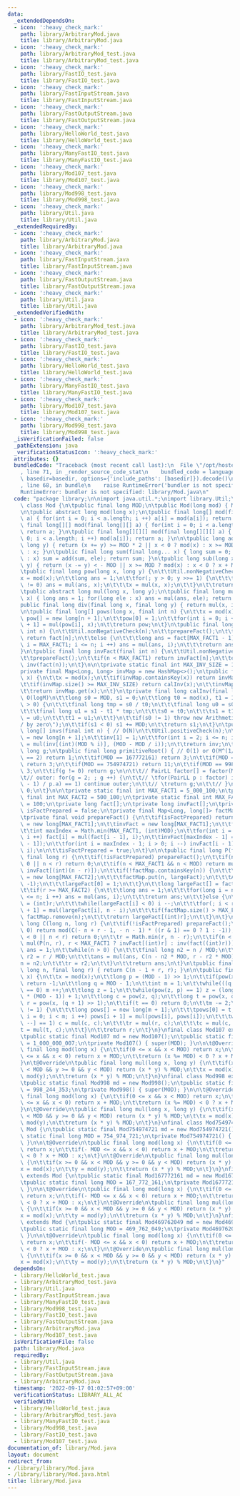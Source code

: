 ```yaml
---
data:
  _extendedDependsOn:
  - icon: ':heavy_check_mark:'
    path: library/ArbitraryMod.java
    title: library/ArbitraryMod.java
  - icon: ':heavy_check_mark:'
    path: library/ArbitraryMod_test.java
    title: library/ArbitraryMod_test.java
  - icon: ':heavy_check_mark:'
    path: library/FastIO_test.java
    title: library/FastIO_test.java
  - icon: ':heavy_check_mark:'
    path: library/FastInputStream.java
    title: library/FastInputStream.java
  - icon: ':heavy_check_mark:'
    path: library/FastOutputStream.java
    title: library/FastOutputStream.java
  - icon: ':heavy_check_mark:'
    path: library/HelloWorld_test.java
    title: library/HelloWorld_test.java
  - icon: ':heavy_check_mark:'
    path: library/ManyFastIO_test.java
    title: library/ManyFastIO_test.java
  - icon: ':heavy_check_mark:'
    path: library/Mod107_test.java
    title: library/Mod107_test.java
  - icon: ':heavy_check_mark:'
    path: library/Mod998_test.java
    title: library/Mod998_test.java
  - icon: ':heavy_check_mark:'
    path: library/Util.java
    title: library/Util.java
  _extendedRequiredBy:
  - icon: ':heavy_check_mark:'
    path: library/ArbitraryMod.java
    title: library/ArbitraryMod.java
  - icon: ':heavy_check_mark:'
    path: library/FastInputStream.java
    title: library/FastInputStream.java
  - icon: ':heavy_check_mark:'
    path: library/FastOutputStream.java
    title: library/FastOutputStream.java
  - icon: ':heavy_check_mark:'
    path: library/Util.java
    title: library/Util.java
  _extendedVerifiedWith:
  - icon: ':heavy_check_mark:'
    path: library/ArbitraryMod_test.java
    title: library/ArbitraryMod_test.java
  - icon: ':heavy_check_mark:'
    path: library/FastIO_test.java
    title: library/FastIO_test.java
  - icon: ':heavy_check_mark:'
    path: library/HelloWorld_test.java
    title: library/HelloWorld_test.java
  - icon: ':heavy_check_mark:'
    path: library/ManyFastIO_test.java
    title: library/ManyFastIO_test.java
  - icon: ':heavy_check_mark:'
    path: library/Mod107_test.java
    title: library/Mod107_test.java
  - icon: ':heavy_check_mark:'
    path: library/Mod998_test.java
    title: library/Mod998_test.java
  _isVerificationFailed: false
  _pathExtension: java
  _verificationStatusIcon: ':heavy_check_mark:'
  attributes: {}
  bundledCode: "Traceback (most recent call last):\n  File \"/opt/hostedtoolcache/Python/3.10.6/x64/lib/python3.10/site-packages/onlinejudge_verify/documentation/build.py\"\
    , line 71, in _render_source_code_stat\n    bundled_code = language.bundle(stat.path,\
    \ basedir=basedir, options={'include_paths': [basedir]}).decode()\n  File \"/opt/hostedtoolcache/Python/3.10.6/x64/lib/python3.10/site-packages/onlinejudge_verify/languages/user_defined.py\"\
    , line 68, in bundle\n    raise RuntimeError('bundler is not specified: {}'.format(str(path)))\n\
    RuntimeError: bundler is not specified: library/Mod.java\n"
  code: "package library;\n\nimport java.util.*;\nimport library.Util;\n\nabstract\
    \ class Mod {\n\tpublic final long MOD;\n\tpublic Mod(long mod) { MOD = mod; }\n\
    \n\tpublic abstract long mod(long x);\n\tpublic final long[] mod(final long[]\
    \ a) { for(int i = 0; i < a.length; i ++) a[i] = mod(a[i]); return a; }\n\tpublic\
    \ final long[][] mod(final long[][] a) { for(int i = 0; i < a.length; i ++) mod(a[i]);\
    \ return a; }\n\tpublic final long[][][] mod(final long[][][] a) { for(int i =\
    \ 0; i < a.length; i ++) mod(a[i]); return a; }\n\n\tpublic long add(long x, final\
    \ long y) { return (x += y) >= MOD * 2 || x < 0 ? mod(x) : x >= MOD ? x - MOD\
    \ : x; }\n\tpublic final long sum(final long... x) { long sum = 0; for(long ele\
    \ : x) sum = add(sum, ele); return sum; }\n\tpublic long sub(long x, final long\
    \ y) { return (x -= y) < - MOD || x >= MOD ? mod(x) : x < 0 ? x + MOD : x; }\n\
    \tpublic final long pow(long x, long y) {\n\t\tUtil.nonNegativeCheck(y);\n\t\t\
    x = mod(x);\n\t\tlong ans = 1;\n\t\tfor(; y > 0; y >>= 1) {\n\t\t\tif((y & 1)\
    \ != 0) ans = mul(ans, x);\n\t\t\tx = mul(x, x);\n\t\t}\n\t\treturn ans;\n\t}\n\
    \tpublic abstract long mul(long x, long y);\n\tpublic final long mul(final long...\
    \ x) { long ans = 1; for(long ele : x) ans = mul(ans, ele); return ans; }\n\t\
    public final long div(final long x, final long y) { return mul(x, inv(y)); }\n\
    \n\tpublic final long[] pows(long x, final int n) {\n\t\tx = mod(x);\n\t\tlong\
    \ pow[] = new long[n + 1];\n\t\tpow[0] = 1;\n\t\tfor(int i = 0; i < n; i ++) pow[i\
    \ + 1] = mul(pow[i], x);\n\t\treturn pow;\n\t}\n\tpublic final long fact(final\
    \ int n) {\n\t\tUtil.nonNegativeCheck(n);\n\t\tprepareFact();\n\t\tif(n < MAX_FACT1)\
    \ return fact[n];\n\t\telse {\n\t\t\tlong ans = fact[MAX_FACT1 - 1];\n\t\t\tfor(int\
    \ i = MAX_FACT1; i <= n; i ++) ans = mul(ans, i);\n\t\t\treturn ans;\n\t\t}\n\t\
    }\n\tpublic final long invFact(final int n) {\n\t\tUtil.nonNegativeCheck(n);\n\
    \t\tprepareFact();\n\t\tif(n < MAX_FACT1) return invFact[n];\n\t\telse return\
    \ inv(fact(n));\n\t}\n\n\tprivate static final int MAX_INV_SIZE = 100_100;\n\t\
    private final Map<Long, Long> invMap = new HashMap<>();\n\tpublic final long inv(long\
    \ x) {\n\t\tx = mod(x);\n\t\tif(invMap.containsKey(x)) return invMap.get(x);\n\
    \t\tif(invMap.size() >= MAX_INV_SIZE) return calInv(x);\n\t\tinvMap.put(x, calInv(x));\n\
    \t\treturn invMap.get(x);\n\t}\n\tprivate final long calInv(final long x) { //\
    \ O(logM)\n\t\tlong s0 = MOD, s1 = 0;\n\t\tlong t0 = mod(x), t1 = 1;\n\t\twhile(t0\
    \ > 0) {\n\t\t\tfinal long tmp = s0 / t0;\n\t\t\tfinal long u0 = s0 - t0 * tmp;\n\
    \t\t\tfinal long u1 = s1 - t1 * tmp;\n\t\t\ts0 = t0;\n\t\t\ts1 = t1;\n\t\t\tt0\
    \ = u0;\n\t\t\tt1 = u1;\n\t\t}\n\t\tif(s0 != 1) throw new ArithmeticException(\"\
    / by zero\");\n\t\tif(s1 < 0) s1 += MOD;\n\t\treturn s1;\n\t}\n\tpublic final\
    \ long[] invs(final int n) { // O(N)\n\t\tUtil.positiveCheck(n);\n\t\tlong inv[]\
    \ = new long[n + 1];\n\t\tinv[1] = 1;\n\t\tfor(int i = 2; i <= n; i ++) inv[i]\
    \ = mul(inv[(int)(MOD % i)], (MOD - MOD / i));\n\t\treturn inv;\n\t}\n\n\tprivate\
    \ long g;\n\tpublic final long primitiveRoot() { // O(1) or O(M^(1/2))\n\t\tif(MOD\
    \ == 2) return 1;\n\t\tif(MOD == 167772161) return 3;\n\t\tif(MOD == 469762049)\
    \ return 3;\n\t\tif(MOD == 754974721) return 11;\n\t\tif(MOD == 998244353) return\
    \ 3;\n\t\tif(g != 0) return g;\n\n\t\t// PairLL factor[] = factor(MOD - 1);\n\t\
    \t// outer: for(g = 2; ; g ++) {\n\t\t// \tfor(PairLL p : factor) if(pow(g, (MOD\
    \ - 1) / p.a) == 1) continue outer;\n\t\t// \treturn g;\n\t\t// }\n\t\treturn\
    \ 0;\n\t}\n\n\tprivate static final int MAX_FACT1 = 5_000_100;\n\tprivate static\
    \ final int MAX_FACT2 = 500_100;\n\tprivate static final int MAX_FACT_MAP_SIZE\
    \ = 100;\n\tprivate long fact[];\n\tprivate long invFact[];\n\tprivate boolean\
    \ isFactPrepared = false;\n\tprivate final Map<Long, long[]> factMap = new HashMap<>();\n\
    \tprivate final void prepareFact() {\n\t\tif(isFactPrepared) return;\n\t\tfact\
    \ = new long[MAX_FACT1];\n\t\tinvFact = new long[MAX_FACT1];\n\t\tfact[0] = 1;\n\
    \t\tint maxIndex = Math.min(MAX_FACT1, (int)MOD);\n\t\tfor(int i = 1; i < maxIndex;\
    \ i ++) fact[i] = mul(fact[i - 1], i);\n\t\tinvFact[maxIndex - 1] = inv(fact[maxIndex\
    \ - 1]);\n\t\tfor(int i = maxIndex - 1; i > 0; i --) invFact[i - 1] = mul(invFact[i],\
    \ i);\n\n\t\tisFactPrepared = true;\n\t}\n\n\tpublic final long P(final long n,\
    \ final long r) {\n\t\tif(!isFactPrepared) prepareFact();\n\t\tif(n < 0 || r <\
    \ 0 || n < r) return 0;\n\t\tif(n < MAX_FACT1 && n < MOD) return mul(fact[(int)n],\
    \ invFact[(int)(n - r)]);\n\t\tif(!factMap.containsKey(n)) {\n\t\t\tlong largeFact[]\
    \ = new long[MAX_FACT2];\n\t\t\tfactMap.put(n, largeFact);\n\t\t\tArrays.fill(largeFact,\
    \ -1);\n\t\t\tlargeFact[0] = 1;\n\t\t}\n\t\tlong largeFact[] = factMap.get(n);\n\
    \t\tif(r >= MAX_FACT2) {\n\t\t\tlong ans = 1;\n\t\t\tfor(long i = n - r + 1; i\
    \ <= n; i ++) ans = mul(ans, i);\n\t\t\treturn ans;\n\t\t}else {\n\t\t\tint i\
    \ = (int)r;\n\t\t\twhile(largeFact[i] < 0) i --;\n\t\t\tfor(; i < r; i ++) largeFact[i\
    \ + 1] = mul(largeFact[i], n - i);\n\t\t\tif(factMap.size() > MAX_FACT_MAP_SIZE)\
    \ factMap.remove(n);\n\t\t\treturn largeFact[(int)r];\n\t\t}\n\t}\n\tpublic final\
    \ long C(long n, long r) {\n\t\tif(!isFactPrepared) prepareFact();\n\t\tif(n <\
    \ 0) return mod(C(- n + r - 1, - n - 1) * ((r & 1) == 0 ? 1 : -1));\n\t\tif(r\
    \ < 0 || n < r) return 0;\n\t\tr = Math.min(r, n - r);\n\t\tif(n < MOD) return\
    \ mul(P(n, r), r < MAX_FACT1 ? invFact[(int)r] : inv(fact((int)r)));\n\n\t\tlong\
    \ ans = 1;\n\t\twhile(n > 0) {\n\t\t\tfinal long n2 = n / MOD;\n\t\t\tfinal long\
    \ r2 = r / MOD;\n\t\t\tans = mul(ans, C(n - n2 * MOD, r - r2 * MOD));\n\t\t\t\
    n = n2;\n\t\t\tr = r2;\n\t\t}\n\t\treturn ans;\n\t}\n\tpublic final long H(final\
    \ long n, final long r) { return C(n - 1 + r, r); }\n\n\tpublic final long sqrt(long\
    \ x) {\n\t\tx = mod(x);\n\t\tlong p = (MOD - 1) >> 1;\n\t\tif(pow(x, p) != 1)\
    \ return -1;\n\t\tlong q = MOD - 1;\n\t\tint m = 1;\n\t\twhile(((q >>= 1) & 1)\
    \ == 0) m ++;\n\t\tlong z = 1;\n\t\twhile(pow(z, p) == 1) z = (long)Math.floor(Math.random()\
    \ * (MOD - 1)) + 1;\n\t\tlong c = pow(z, q);\n\t\tlong t = pow(x, q);\n\t\tlong\
    \ r = pow(x, (q + 1) >> 1);\n\t\tif(t == 0) return 0;\n\t\tm -= 2;\n\t\twhile(t\
    \ != 1) {\n\t\t\tlong pows[] = new long[m + 1];\n\t\t\tpows[0] = t;\n\t\t\tfor(int\
    \ i = 0; i < m; i ++) pows[i + 1] = mul(pows[i], pows[i]);\n\t\t\twhile(pows[m\
    \ --] == 1) c = mul(c, c);\n\t\t\tr = mul(r, c);\n\t\t\tc = mul(c, c);\n\t\t\t\
    t = mul(t, c);\n\t\t}\n\t\treturn r;\n\t}\n}\nfinal class Mod107 extends Mod {\n\
    \tpublic static final Mod107 md = new Mod107();\n\tpublic static final long MOD\
    \ = 1_000_000_007;\n\tprivate Mod107() { super(MOD); }\n\n\t@Override\n\tpublic\
    \ final long mod(long x) {\n\t\tif(0 <= x && x < MOD) return x;\n\t\tif(- MOD\
    \ <= x && x < 0) return x + MOD;\n\t\treturn (x %= MOD) < 0 ? x + MOD : x;\n\t\
    }\n\t@Override\n\tpublic final long mul(long x, long y) {\n\t\tif(x >= 0 && x\
    \ < MOD && y >= 0 && y < MOD) return (x * y) % MOD;\n\t\tx = mod(x);\n\t\ty =\
    \ mod(y);\n\t\treturn (x * y) % MOD;\n\t}\n}\nfinal class Mod998 extends Mod {\n\
    \tpublic static final Mod998 md = new Mod998();\n\tpublic static final long MOD\
    \ = 998_244_353;\n\tprivate Mod998() { super(MOD); }\n\n\t@Override\n\tpublic\
    \ final long mod(long x) {\n\t\tif(0 <= x && x < MOD) return x;\n\t\tif(- MOD\
    \ <= x && x < 0) return x + MOD;\n\t\treturn (x %= MOD) < 0 ? x + MOD : x;\n\t\
    }\n\t@Override\n\tpublic final long mul(long x, long y) {\n\t\tif(x >= 0 && x\
    \ < MOD && y >= 0 && y < MOD) return (x * y) % MOD;\n\t\tx = mod(x);\n\t\ty =\
    \ mod(y);\n\t\treturn (x * y) % MOD;\n\t}\n}\nfinal class Mod754974721 extends\
    \ Mod {\n\tpublic static final Mod754974721 md = new Mod754974721();\n\tpublic\
    \ static final long MOD = 754_974_721;\n\tprivate Mod754974721() { super(MOD);\
    \ }\n\n\t@Override\n\tpublic final long mod(long x) {\n\t\tif(0 <= x && x < MOD)\
    \ return x;\n\t\tif(- MOD <= x && x < 0) return x + MOD;\n\t\treturn (x %= MOD)\
    \ < 0 ? x + MOD : x;\n\t}\n\t@Override\n\tpublic final long mul(long x, long y)\
    \ {\n\t\tif(x >= 0 && x < MOD && y >= 0 && y < MOD) return (x * y) % MOD;\n\t\t\
    x = mod(x);\n\t\ty = mod(y);\n\t\treturn (x * y) % MOD;\n\t}\n}\nfinal class Mod167772161\
    \ extends Mod {\n\tpublic static final Mod167772161 md = new Mod167772161();\n\
    \tpublic static final long MOD = 167_772_161;\n\tprivate Mod167772161() { super(MOD);\
    \ }\n\n\t@Override\n\tpublic final long mod(long x) {\n\t\tif(0 <= x && x < MOD)\
    \ return x;\n\t\tif(- MOD <= x && x < 0) return x + MOD;\n\t\treturn (x %= MOD)\
    \ < 0 ? x + MOD : x;\n\t}\n\t@Override\n\tpublic final long mul(long x, long y)\
    \ {\n\t\tif(x >= 0 && x < MOD && y >= 0 && y < MOD) return (x * y) % MOD;\n\t\t\
    x = mod(x);\n\t\ty = mod(y);\n\t\treturn (x * y) % MOD;\n\t}\n}\nfinal class Mod469762049\
    \ extends Mod {\n\tpublic static final Mod469762049 md = new Mod469762049();\n\
    \tpublic static final long MOD = 469_762_049;\n\tprivate Mod469762049() { super(MOD);\
    \ }\n\n\t@Override\n\tpublic final long mod(long x) {\n\t\tif(0 <= x && x < MOD)\
    \ return x;\n\t\tif(- MOD <= x && x < 0) return x + MOD;\n\t\treturn (x %= MOD)\
    \ < 0 ? x + MOD : x;\n\t}\n\t@Override\n\tpublic final long mul(long x, long y)\
    \ {\n\t\tif(x >= 0 && x < MOD && y >= 0 && y < MOD) return (x * y) % MOD;\n\t\t\
    x = mod(x);\n\t\ty = mod(y);\n\t\treturn (x * y) % MOD;\n\t}\n}"
  dependsOn:
  - library/HelloWorld_test.java
  - library/ArbitraryMod_test.java
  - library/Util.java
  - library/FastInputStream.java
  - library/ManyFastIO_test.java
  - library/Mod998_test.java
  - library/FastIO_test.java
  - library/FastOutputStream.java
  - library/ArbitraryMod.java
  - library/Mod107_test.java
  isVerificationFile: false
  path: library/Mod.java
  requiredBy:
  - library/Util.java
  - library/FastInputStream.java
  - library/FastOutputStream.java
  - library/ArbitraryMod.java
  timestamp: '2022-09-17 01:02:57+09:00'
  verificationStatus: LIBRARY_ALL_AC
  verifiedWith:
  - library/HelloWorld_test.java
  - library/ArbitraryMod_test.java
  - library/ManyFastIO_test.java
  - library/Mod998_test.java
  - library/FastIO_test.java
  - library/Mod107_test.java
documentation_of: library/Mod.java
layout: document
redirect_from:
- /library/library/Mod.java
- /library/library/Mod.java.html
title: library/Mod.java
---
```

